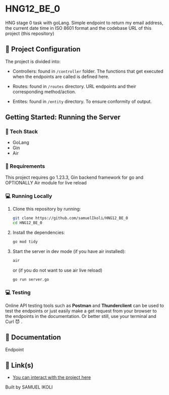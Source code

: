 # HNG12_BE_0
HNG stage 0 task with goLang. Simple endpoint to return my email address, the current date time in ISO 8601 format and the codebase URL of this project (this repository)

## 📁 Project Configuration

The project is divided into:

- Controllers: found in `/controller` folder. The functions that get executed when the endpoints are called is defined here.

- Routes: found in `/routes` directory. URL endpoints and their corresponding method/action.

- Entites: found in `/entity` directory. To ensure conformity of output.

## Getting Started: Running the Server

### 🔧 Tech Stack

- GoLang
- Gin
- Air

### 📝 Requirements

This project requires go 1.23.3, Gin backend framework for go and OPTIONALLY Air module for live reload

### 💻 Running Locally

1. Clone this repository by running:
   ```bash
   git clone https://github.com/samuelIkoli/HNG12_BE_0
   cd HNG12_BE_0
   ```
2. Install the dependencies:
   ```bash
   go mod tidy
   ```
3. Start the server in dev mode (if you have air installed):
   ```bash
   air
   ```
   or (if you do not want to use air live reload)
   ```bash
   go run server.go
   ```

### 💻 Testing

Online API testing tools such as **Postman** and **Thunderclient** can be used to test the endpoints or just easily make a get request from your browser to the endpoints in the documentation. Or better still, use your terminal and Curl 😈 .

## 📖 Documentation

Endpoint

## 🔗 Link(s)

- [You can interact with the project here](reactauth-iota.vercel.app)

Built by SAMUEL IKOLI
